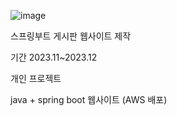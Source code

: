 ![image](https://github.com/tenxx10/CRUD-project/assets/143534556/dad40399-c1ed-45e4-9f84-b31af7a7f010)

 
 스프링부트 게시판 웹사이트 제작 

기간 2023.11~2023.12

개인 프로젝트


java + spring boot 웹사이트 (AWS 배포)
